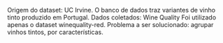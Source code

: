 Origem do dataset: UC Irvine.
O banco de dados traz variantes de vinho tinto produzido em Portugal.
Dados coletados: Wine Quality
Foi utilizado apenas o dataset winequality-red.
Problema a ser solucionado: agrupar vinhos tintos, por características.
